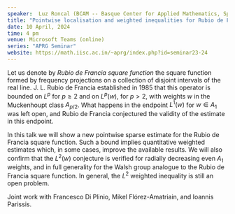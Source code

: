 ```yaml
---
speaker:  Luz Roncal (BCAM -- Basque Center for Applied Mathematics, Spain)
title: "Pointwise localisation and weighted inequalities for Rubio de Francia square function"
date: 10 April, 2024
time: 4 pm
venue: Microsoft Teams (online)
series: "APRG Seminar"
website: https://math.iisc.ac.in/~aprg/index.php?id=seminar23-24
---
```


Let us denote by _Rubio de Francia square function_ the square function formed by frequency projections on a collection of
disjoint intervals of the real line. J. L. Rubio de Francia established in 1985 that this operator is bounded on $L^p$ for
$p\ge 2$ and on $L^p(w)$, for $p>2$, with weights $w$ in the Muckenhoupt class $A_{p/2}$. What happens in the endpoint
$L^1(w)$ for $w \in A_1$ was left open, and Rubio de Francia conjectured the validity of the estimate in this endpoint.

In this talk we will show a new pointwise sparse estimate for the Rubio de Francia square function. Such a bound implies
quantitative weighted estimates which, in some cases, improve the available results. We will also confirm that the $L^2(w)$
conjecture is verified for radially decreasing even $A_1$ weights, and in full generality for the Walsh group analogue to
the Rubio de Francia square function. In general, the $L^2$ weighted inequality is still an open problem.

Joint work with Francesco Di Plinio, Mikel Flórez-Amatriain, and Ioannis Parissis.
